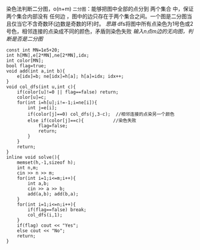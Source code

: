 染色法判断二分图，o(n+m)
 `二分图`：能够把图中全部的点分到 两个集合 中，保证两个集合内部没有 任何边 ，图中的边只存在于两个集合之间。一个图是二分图当且仅当它不含奇数环(边数是奇数的环)时。
 *思路*
 dfs将图中所有点染色为1号色或2号色，相邻连接的点染成不同的颜色，矛盾则染色失败
  *输入n点m边的无向图，判断是否是二分图*
```
const int MN=1e5+20;
int h[MN],e[2*MN],ne[2*MN],idx;
int color[MN];
bool flag=true;
void add(int a,int b){
	e[idx]=b; ne[idx]=h[a]; h[a]=idx; idx++;
}
void col_dfs(int u,int c){
	if(color[u]!=0 || flag==false) return;
	color[u]=c;
	for(int i=h[u];i!=-1;i=ne[i]){
		int j=e[i];
		if(color[j]==0) col_dfs(j,3-c);  //相邻连接的点染另一个颜色
		else if(color[j]==c){           //染色失败
			flag=false;
			return;
		}
	}
	return;
}
inline void solve(){
	memset(h,-1,sizeof h);
	int n,m;
	cin >> n >> m;
	for(int i=1;i<=m;i++){
		int a,b;
		cin >> a >> b;
		add(a,b); add(b,a);
	}
	for(int i=1;i<=n;i++){
		if(flag==false) break;
		col_dfs(i,1);
	}
	if(flag) cout << "Yes";
	else cout << "No";
	return;
}
```